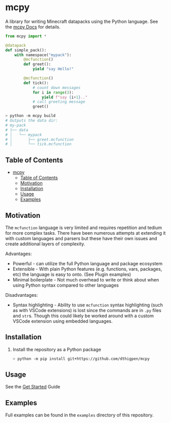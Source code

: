 # mcpy

A library for writing Minecraft datapacks using the Python language. See the [mcpy Docs](https://dthigpen.github.io/mcpy/) for details.

```python
from mcpy import *

@datapack
def simple_pack():
    with namespace("mypack"):
        @mcfunction()
        def greet():
            yield "say Hello!"

        @mcfunction()
        def tick():
            # count down messages
            for i in range(3):
                yield f"say {i+1}.."
            # call greeting message
            greet()
```

```bash
> python -m mcpy build
# Outputs the data dir:
# my-pack
# ├── data
# │   └── mypack
# │       ├── greet.mcfunction
# │       └── tick.mcfunction
```

## Table of Contents

- [mcpy](#mcpy)
  - [Table of Contents](#table-of-contents)
  - [Motivation](#motivation)
  - [Installation](#installation)
  - [Usage](#usage)
  - [Examples](#examples)

## Motivation

The `mcfunction` language is very limited and requires repetition and tedium for more complex tasks. There have been numerous attempts at extending it with custom languages and parsers but these have their own issues and create additional layers of complexity.

Advantages:

- Powerful - can utilize the full Python language and package ecosystem
- Extensible - With plain Python features (e.g. functions, vars, packages, etc) the language is easy to onto. (See Plugin examples)
- Minimal boilerplate - Not much overhead to write or think about when using Python syntax compared to other languages

Disadvantages:

- Syntax highlighting - Ability to use `mcfunction` syntax highlighting (such as with VSCode extensions) is lost since the commands are in `.py` files and `str`s. Though this could likely be worked around with a custom VSCode extension using embedded languages.

## Installation

1. Install the repository as a Python package

    ```bash
    > python -m pip install git+https://github.com/dthigpen/mcpy
    ```

## Usage

See the [Get Started](https://dthigpen.github.io/mcpy/tutorials/get-started/) Guide

## Examples

Full examples can be found in the `examples` directory of this repository.
